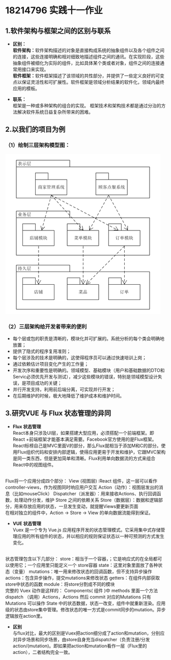 # 18214796 实践十一作业

## 1.软件架构与框架之间的区别与联系
* <b>区别：</b>  
  <b>软件架构：</b>软件架构描述的对象是直接构成系统的抽象组件以及各个组件之间的连接，这些连接明确和相对细致地描述组件之间的通讯。在实现阶段，这些抽象组件被细化为实际的组件，比如具体某个类或者对象，组件之间的连接通常用接口来实现。  
  <b>软件框架：</b>软件框架描述了该领域的共性部分，并提供了一些定义良好的可变点以保证灵活性和可扩展性。软件框架是领域分析结果的软件化，领域内最终应用的模板。

* <b>联系：</b>  
  框架是一种或多种架构的组合的实现。
  框架技术和架构技术都是通过分治的方法解决软件系统日益复杂所带来的困难。

## 2.以我们的项目为例 
### （1）绘制三层架构模型图：
![三层架构模型](img/architecture_diagram/mm.png)

### （2）三层架构给开发者带来的便利
* 每个层或包的职责是清晰的，模块化并可扩展的。系统分析的每个类会明确地放置；
* 提供了隐式的程序复用准则；
* 每个层涉及的技术是明确的，这使得程序员可以通过快速培训上岗；
* 通过依赖估计项目变化产生的工作量；
* 开发次序和重要性是明确的。领域模型、基础模块（用户和基础数据的DTO和Servic必须优先开发与测试），减少这些模块的错误，特别是领域模型设计失误，是项目成功的关键；
* 并行开发支持，利用前后端分离，可实现并行开发；
* 在后期维护的时候，极大地降低了维护成本和维护时间。

## 3.研究VUE 与 Flux 状态管理的异同
* <b> Flux 状态管理 </b>  
React本身只涉及UI层，如果搭建大型应用，必须搭配一个前端框架。即React +前端框架才能基本满足需要。Facebook官方使用的是Flux框架。React标榜自己是MVC里面V的部分，那么Flux就相当于添加M和C的部分。使用Flux组织代码和安排内部逻辑，使得应用更易于开发和维护，它跟MVC架构是同一类东西，但是更加简单和清晰。Flux利用单向数据流的方式来组合React中的视图组件。  
<br> 
Flux将一个应用分成四个部分：  
View (视图层) :React 组件，这一层可以看作 controller-views，作为视图同时响应用户交互  
Action（动作）：视图层发出的消息（比如mouseClick）  
Dispatcher（派发器）：用来接收Actions、执行回调函数，处理动作分发，维护 Store 之间的依赖关系  
Store（数据层）：数据和逻辑部分，用来存放应用的状态，一旦发生变动，就提醒Views要更新页面  
<br> 
在相对独立的组件中，Action -> Store -> View 的单向数据流能得到保证。  


* <b>VUE 状态管理 </b>  
Vuex 是一个专为 Vue.js 应用程序开发的状态管理模式。它采用集中式存储管理应用的所有组件的状态，并以相应的规则保证状态以一种可预测的方式发生变化。  
<br>
状态管理包含以下几部分：  
store：相当于一个容器，；它是响应式的在全局都可以使用它；一个应用里只能定义一个 store容器  
state：这里对象里面放了各种状态（变量）  
mutations：唯一用来修改状态的回调函数，但不支持异步操作  
actions：包含异步操作，提交mutations来修改状态  
getters：在组件内部获取store中状态的函数  
module：将store分割成不同的模块  
<br>
完整的 Vuex 动作是这样的： 
Components( 组件 )中 methods 里面一个方法 dispatch （调用）Actions，Actions 然后 commit 对应的Mutations 只有Mutations 可以操作 State 中的状态数据，状态一改变，组件中就重新渲染。应用级的状态由store集中管理。修改状态的唯一方式是commit同步的mutation。异步逻辑放在action里。  

* <b>区别 </b>   
与flux对比，最大的区别是Vuex把action细分成了action和mutation，分别应对异步场景和同步场景，由store自身充当dispatcher（负责注册/分发action/(mutation)。即如果把action和mutation看作一层（Flux里的action），二者结构完全一致。